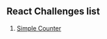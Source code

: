 ## React Challenges list
1. [Simple Counter](https://github.com/Vanshikaa00/React-challenges/blob/main/simpleCounter/README.md)
